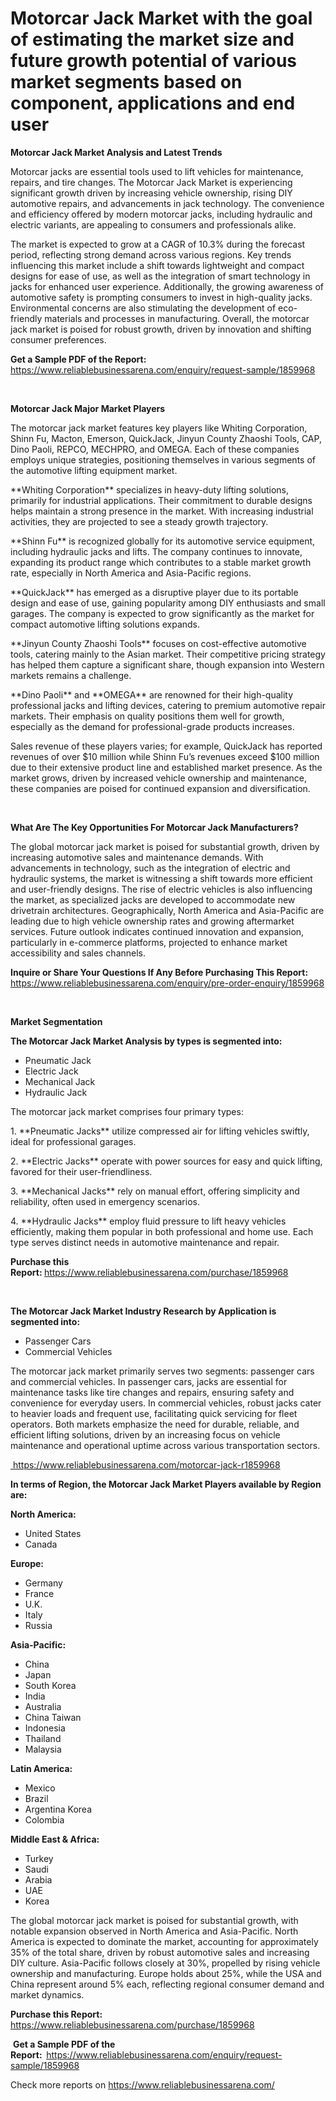 <p><h1>Motorcar Jack Market with the goal of estimating the market size and future growth potential of various market segments based on component, applications and end user</h1></p><p><strong>Motorcar Jack Market Analysis and Latest Trends</strong></p>
<p><p>Motorcar jacks are essential tools used to lift vehicles for maintenance, repairs, and tire changes. The Motorcar Jack Market is experiencing significant growth driven by increasing vehicle ownership, rising DIY automotive repairs, and advancements in jack technology. The convenience and efficiency offered by modern motorcar jacks, including hydraulic and electric variants, are appealing to consumers and professionals alike. </p><p>The market is expected to grow at a CAGR of 10.3% during the forecast period, reflecting strong demand across various regions. Key trends influencing this market include a shift towards lightweight and compact designs for ease of use, as well as the integration of smart technology in jacks for enhanced user experience. Additionally, the growing awareness of automotive safety is prompting consumers to invest in high-quality jacks. Environmental concerns are also stimulating the development of eco-friendly materials and processes in manufacturing. Overall, the motorcar jack market is poised for robust growth, driven by innovation and shifting consumer preferences.</p></p>
<p><strong>Get a Sample PDF of the Report:&nbsp;</strong> <a href="https://www.reliablebusinessarena.com/enquiry/request-sample/1859968?utm_campaign=2779&utm_medium=2&utm_source=Github&utm_content=ia&utm_term=30032025&utm_id=motorcar-jack">https://www.reliablebusinessarena.com/enquiry/request-sample/1859968</a></p>
<p>&nbsp;</p>
<p><strong>Motorcar Jack Major Market Players</strong></p>
<p><p>The motorcar jack market features key players like Whiting Corporation, Shinn Fu, Macton, Emerson, QuickJack, Jinyun County Zhaoshi Tools, CAP, Dino Paoli, REPCO, MECHPRO, and OMEGA. Each of these companies employs unique strategies, positioning themselves in various segments of the automotive lifting equipment market.</p><p>**Whiting Corporation** specializes in heavy-duty lifting solutions, primarily for industrial applications. Their commitment to durable designs helps maintain a strong presence in the market. With increasing industrial activities, they are projected to see a steady growth trajectory.</p><p>**Shinn Fu** is recognized globally for its automotive service equipment, including hydraulic jacks and lifts. The company continues to innovate, expanding its product range which contributes to a stable market growth rate, especially in North America and Asia-Pacific regions.</p><p>**QuickJack** has emerged as a disruptive player due to its portable design and ease of use, gaining popularity among DIY enthusiasts and small garages. The company is expected to grow significantly as the market for compact automotive lifting solutions expands.</p><p>**Jinyun County Zhaoshi Tools** focuses on cost-effective automotive tools, catering mainly to the Asian market. Their competitive pricing strategy has helped them capture a significant share, though expansion into Western markets remains a challenge.</p><p>**Dino Paoli** and **OMEGA** are renowned for their high-quality professional jacks and lifting devices, catering to premium automotive repair markets. Their emphasis on quality positions them well for growth, especially as the demand for professional-grade products increases.</p><p>Sales revenue of these players varies; for example, QuickJack has reported revenues of over $10 million while Shinn Fu’s revenues exceed $100 million due to their extensive product line and established market presence. As the market grows, driven by increased vehicle ownership and maintenance, these companies are poised for continued expansion and diversification.</p></p>
<p>&nbsp;</p>
<p><strong>What Are The Key Opportunities For Motorcar Jack Manufacturers?</strong></p>
<p><p>The global motorcar jack market is poised for substantial growth, driven by increasing automotive sales and maintenance demands. With advancements in technology, such as the integration of electric and hydraulic systems, the market is witnessing a shift towards more efficient and user-friendly designs. The rise of electric vehicles is also influencing the market, as specialized jacks are developed to accommodate new drivetrain architectures. Geographically, North America and Asia-Pacific are leading due to high vehicle ownership rates and growing aftermarket services. Future outlook indicates continued innovation and expansion, particularly in e-commerce platforms, projected to enhance market accessibility and sales channels.</p></p>
<p><strong>Inquire or Share Your Questions If Any Before Purchasing This Report:</strong> <a href="https://www.reliablebusinessarena.com/enquiry/pre-order-enquiry/1859968?utm_campaign=2779&utm_medium=2&utm_source=Github&utm_content=ia&utm_term=30032025&utm_id=motorcar-jack">https://www.reliablebusinessarena.com/enquiry/pre-order-enquiry/1859968</a></p>
<p>&nbsp;</p>
<p><strong>Market Segmentation</strong></p>
<p><strong>The Motorcar Jack Market Analysis by types is segmented into:</strong></p>
<p><ul><li>Pneumatic Jack</li><li>Electric Jack</li><li>Mechanical Jack</li><li>Hydraulic Jack</li></ul></p>
<p><p>The motorcar jack market comprises four primary types: </p><p>1. **Pneumatic Jacks** utilize compressed air for lifting vehicles swiftly, ideal for professional garages. </p><p>2. **Electric Jacks** operate with power sources for easy and quick lifting, favored for their user-friendliness. </p><p>3. **Mechanical Jacks** rely on manual effort, offering simplicity and reliability, often used in emergency scenarios. </p><p>4. **Hydraulic Jacks** employ fluid pressure to lift heavy vehicles efficiently, making them popular in both professional and home use. Each type serves distinct needs in automotive maintenance and repair.</p></p>
<p><strong>Purchase this Report:&nbsp;</strong><a href="https://www.reliablebusinessarena.com/purchase/1859968?utm_campaign=2779&utm_medium=2&utm_source=Github&utm_content=ia&utm_term=30032025&utm_id=motorcar-jack">https://www.reliablebusinessarena.com/purchase/1859968</a></p>
<p>&nbsp;</p>
<p><strong>The Motorcar Jack Market Industry Research by Application is segmented into:</strong></p>
<p><ul><li>Passenger Cars</li><li>Commercial Vehicles</li></ul></p>
<p><p>The motorcar jack market primarily serves two segments: passenger cars and commercial vehicles. In passenger cars, jacks are essential for maintenance tasks like tire changes and repairs, ensuring safety and convenience for everyday users. In commercial vehicles, robust jacks cater to heavier loads and frequent use, facilitating quick servicing for fleet operators. Both markets emphasize the need for durable, reliable, and efficient lifting solutions, driven by an increasing focus on vehicle maintenance and operational uptime across various transportation sectors.</p></p>
<p><a href="https://www.reliablebusinessarena.com/motorcar-jack-r1859968?utm_campaign=2779&utm_medium=2&utm_source=Github&utm_content=ia&utm_term=30032025&utm_id=motorcar-jack">&nbsp;https://www.reliablebusinessarena.com/motorcar-jack-r1859968</a></p>
<p><strong>In terms of Region, the Motorcar Jack Market Players available by Region are:</strong></p>
<p>
    <p> <strong> North America: </strong>
        <ul>
            <li>United States</li>
            <li>Canada</li>
        </ul>
        </p> 
    <p> <strong> Europe: </strong>
        <ul>
            <li>Germany</li>
            <li>France</li>
            <li>U.K.</li>
            <li>Italy</li>
            <li>Russia</li>
        </ul>
        </p> 
    <p> <strong> Asia-Pacific: </strong>
        <ul>
            <li>China</li>
            <li>Japan</li>
            <li>South Korea</li>
            <li>India</li>
            <li>Australia</li>
            <li>China Taiwan</li>
            <li>Indonesia</li>
            <li>Thailand</li>
            <li>Malaysia</li>
        </ul>
        </p> 
    <p> <strong> Latin America: </strong>
        <ul>
            <li>Mexico</li>
            <li>Brazil</li>
            <li>Argentina Korea</li>
            <li>Colombia</li>
        </ul>
        </p> 
    <p> <strong> Middle East & Africa: </strong>
        <ul>
            <li>Turkey</li>
            <li>Saudi</li>
            <li>Arabia</li>
            <li>UAE</li>
            <li>Korea</li>
        </ul>
    </p>
    </p>
<p><p>The global motorcar jack market is poised for substantial growth, with notable expansion observed in North America and Asia-Pacific. North America is expected to dominate the market, accounting for approximately 35% of the total share, driven by robust automotive sales and increasing DIY culture. Asia-Pacific follows closely at 30%, propelled by rising vehicle ownership and manufacturing. Europe holds about 25%, while the USA and China represent around 5% each, reflecting regional consumer demand and market dynamics.</p></p>
<p><strong>Purchase this Report: </strong><a href="https://www.reliablebusinessarena.com/purchase/1859968?utm_campaign=2779&utm_medium=2&utm_source=Github&utm_content=ia&utm_term=30032025&utm_id=motorcar-jack">https://www.reliablebusinessarena.com/purchase/1859968</a></p>
<p>&nbsp;<strong>Get a Sample PDF of the Report:&nbsp;&nbsp;</strong><a href="https://www.reliablebusinessarena.com/enquiry/request-sample/1859968?utm_campaign=2779&utm_medium=2&utm_source=Github&utm_content=ia&utm_term=30032025&utm_id=motorcar-jack">https://www.reliablebusinessarena.com/enquiry/request-sample/1859968</a></p>
<p><strong></strong></p>
<p>Check more reports on <a href="https://www.reliablebusinessarena.com/?utm_campaign=2779&utm_medium=2&utm_source=Github&utm_content=ia&utm_term=30032025&utm_id=motorcar-jack">https://www.reliablebusinessarena.com/</a></p>